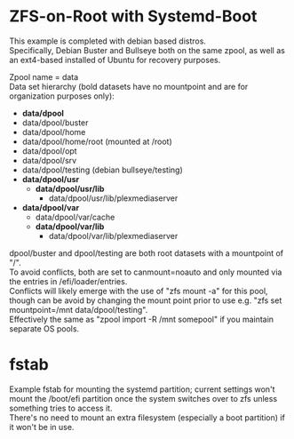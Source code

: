 # ZFS-on-Root with Systemd-Boot
This example is completed with debian based distros.  
Specifically, Debian Buster and Bullseye both on the same zpool, as well as an ext4-based installed of Ubuntu for recovery purposes.  
  
Zpool name = data  
Data set hierarchy (bold datasets have no mountpoint and are for organization purposes only):  
- **data/dpool**  
- data/dpool/buster                     
- data/dpool/home                       
- data/dpool/home/root (mounted at /root)                  
- data/dpool/opt                        
- data/dpool/srv                        
- data/dpool/testing (debian bullseye/testing)  
- **data/dpool/usr**                         
  - **data/dpool/usr/lib**                      
    - data/dpool/usr/lib/plexmediaserver     
- **data/dpool/var**                          
  - data/dpool/var/cache                   
  - **data/dpool/var/lib**                       
    - data/dpool/var/lib/plexmediaserver   
  
dpool/buster and dpool/testing are both root datasets with a mountpoint of "/".  
To avoid conflicts, both are set to canmount=noauto and only mounted via the entries in /efi/loader/entries.  
Conflicts will likely emerge with the use of "zfs mount -a" for this pool, though can be avoid by changing the mount point prior to use e.g. "zfs set mountpoint=/mnt data/dpool/testing".  
Effectively the same as "zpool import -R /mnt somepool" if you maintain separate OS pools.

# fstab
Example fstab for mounting the systemd partition; current settings won't mount the /boot/efi partition once the system switches over to zfs unless something tries to access it.  
There's no need to mount an extra filesystem (especially a boot partition) if it won't be in use.
